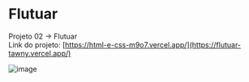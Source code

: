 # Flutuar

Projeto 02 -> Flutuar <br/>
Link do projeto: [https://html-e-css-m9o7.vercel.app/](https://flutuar-tawny.vercel.app/)

![image](https://github.com/Matheus-Neris-Rocha/HTML-e-CSS/assets/171521660/136d9999-e19e-4425-8ebf-fe91c200ddd6)
